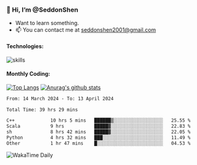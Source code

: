 ### 👋 Hi, I’m @SeddonShen
- Want to learn something.
- 📫 You can contact me at seddonshen2001@gmail.com

#### Technologies:

![skills](https://skillicons.dev/icons?i=scala,js,html,css,bootstrap,jquery,c,cpp,cloudflare,django,docker,flask,git,github,githubactions,linux,latex,mysql,nodejs,ps,php,pr,py,raspberrypi,redis,unreal,v,vscode,vue,bash)

#### Monthly Coding:
[![Top Langs](https://github-readme-stats.vercel.app/api/top-langs?username=seddonshen&show_icons=true&locale=en&layout=compact&hide=html&langs_count=8)](https://github.com/SeddonShen/)
[![Anurag's github stats](https://github-readme-stats.vercel.app/api?username=SeddonShen&count_private=true&show_icons=true)](https://github.com/anuraghazra/github-readme-stats)
<!--START_SECTION:waka-->

```txt
From: 14 March 2024 - To: 13 April 2024

Total Time: 39 hrs 29 mins

C++             10 hrs 5 mins   ██████▒░░░░░░░░░░░░░░░░░░   25.55 %
Scala           9 hrs           █████▓░░░░░░░░░░░░░░░░░░░   22.83 %
sh              8 hrs 42 mins   █████▓░░░░░░░░░░░░░░░░░░░   22.05 %
Python          4 hrs 32 mins   ███░░░░░░░░░░░░░░░░░░░░░░   11.49 %
Other           1 hr 47 mins    █░░░░░░░░░░░░░░░░░░░░░░░░   04.53 %
```

<!--END_SECTION:waka-->

![WakaTime Daily](https://wakatime.com/share/@seddon2001/61a7e342-5f12-4fea-bf92-1fac161e97d6.svg)
<!---
SeddonShen/SeddonShen is a ✨ special ✨ repository because its `README.md` (this file) appears on your GitHub profile.
You can click the Preview link to take a look at your changes.
--->
